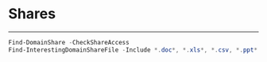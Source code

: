 # Shares
---

```powershell
Find-DomainShare -CheckShareAccess
Find-InterestingDomainShareFile -Include *.doc*, *.xls*, *.csv, *.ppt*
```